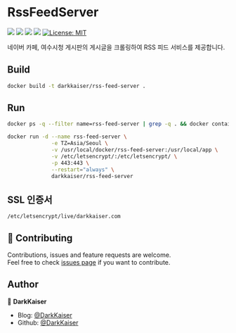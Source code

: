 # RssFeedServer

<p>
  <img src="https://img.shields.io/badge/Go-00ADD8?style=flat&logo=Go&logoColor=white" />
  <img src="https://img.shields.io/badge/jenkins-%232C5263.svg?style=flat&logo=jenkins&logoColor=white">
  <img src="https://img.shields.io/badge/Docker-2496ED?style=flat&logo=Docker&logoColor=white">
  <img src="https://img.shields.io/badge/Linux-FCC624?style=flat&logo=linux&logoColor=black">
  <a href="https://github.com/DarkKaiser/rss-feed-server/blob/main/LICENSE">
    <img alt="License: MIT" src="https://img.shields.io/badge/license-MIT-yellow.svg" target="_blank" />
  </a>
</p>

네이버 카페, 여수시청 게시판의 게시글을 크롤링하여 RSS 피드 서비스를 제공합니다.

## Build

```bash
docker build -t darkkaiser/rss-feed-server .
```

## Run

```bash
docker ps -q --filter name=rss-feed-server | grep -q . && docker container stop rss-feed-server && docker container rm rss-feed-server

docker run -d --name rss-feed-server \
              -e TZ=Asia/Seoul \
              -v /usr/local/docker/rss-feed-server:/usr/local/app \
              -v /etc/letsencrypt/:/etc/letsencrypt/ \
              -p 443:443 \
              --restart="always" \
              darkkaiser/rss-feed-server
```

## SSL 인증서

```
/etc/letsencrypt/live/darkkaiser.com
```

## 🤝 Contributing

Contributions, issues and feature requests are welcome.<br />
Feel free to check [issues page](https://github.com/DarkKaiser/rss-feed-server/issues) if you want to contribute.

## Author

👤 **DarkKaiser**

- Blog: [@DarkKaiser](http://www.darkkaiser.com)
- Github: [@DarkKaiser](https://github.com/DarkKaiser)
